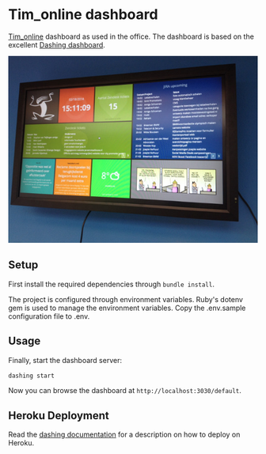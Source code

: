 # Tim_online dashboard

[Tim_online](http://www.tim-online.nl) dashboard as used in the office. The
dashboard is based on the excellent [Dashing dashboard](http://shopify.github.io/dashing/).

![screenshot](screenshot1.jpg)

## Setup

First install the required dependencies through `bundle install`.

The project is configured through environment variables. Ruby's dotenv gem is
used to manage the environment variables. Copy the .env.sample configuration
file to .env.

## Usage

Finally, start the dashboard server:

``` bash
dashing start
```

Now you can browse the dashboard at `http://localhost:3030/default`.

## Heroku Deployment

Read the [dashing documentation](https://github.com/Shopify/dashing) for a
description on how to deploy on Heroku.
